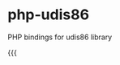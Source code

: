 php-udis86
==========

PHP bindings for udis86 library


{{{
<?php

$rs = udis86_init();

udis86_input_file($rs, "/bin/false");

while (udis86_disassemble($rs)) {
	printf("%s // %d - %s\n", 
		udis86_insn_asm($rs),
		udis86_insn_len($rs),
		udis86_insn_hex($rs));
}
}}}

